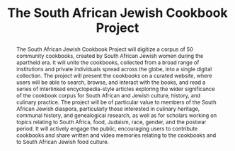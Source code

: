 ---
done: 'FALSE'
pid: jewish-cookbooks
title: The South African Jewish Cookbook Project
subtitle:
category: DH Seed Grant Recipient
cohort_year: '2020'
abstract: The South African Jewish Cookbook Project will digitize a corpus of 50 community
  cookbooks, created by South African Jewish women during the apartheid era. It will
  unite the cookbooks, collected from a broad range of institutions and private individuals
  spread across the globe, into a single digital collection. The project will present
  the cookbooks on a curated website, where users will be able to search, browse,
  and interact with the books, and read a series of interlinked encyclopedia-style
  articles exploring the wider significance of the cookbook corpus for South African
  and Jewish culture, history, and culinary practice. The project will be of particular
  value to members of the South African Jewish diaspora, particularly those interested
  in culinary heritage, communal history, and genealogical research, as well as for
  scholars working on topics relating to South Africa, food, Judaism, race, gender,
  and the postwar period. It will actively engage the public, encouraging users to
  contribute cookbooks and share written and video memories relating to the cookbooks
  and to South African Jewish food culture.
limerick: |-
  in twentieth century south africa
  many jews decamped in diaspora
  they published some books
  of the things they cooked
  latke, challah, matzoh
pis: beinart-smollan
link:
local_image:
original_img:
layout: project
---